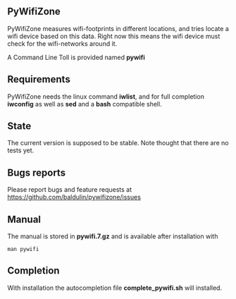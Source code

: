 ## PyWifiZone

PyWifiZone measures wifi-footprints in different locations, and tries locate a 
wifi device based on this data. Right now this means the wifi device must check
for the wifi-networks around it.

A Command Line Toll is provided named **pywifi**

## Requirements

PyWifiZone needs the linux command **iwlist**, and for full completion 
**iwconfig** as well as **sed** and a **bash** compatible shell.

## State

The current version is supposed to be stable. Note thought that there are no 
tests yet.

## Bugs reports

Please report bugs and feature requests at
https://github.com/baldulin/pywifizone/issues

## Manual

The manual is stored in **pywifi.7.gz** and is available after installation with

```
man pywifi
```

## Completion

With installation the autocompletion file **complete_pywifi.sh** will installed.
